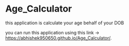 # Age_Calculator
this application is calculate your age behalf of your DOB


you can run this application using this link ->  https://abhishek950650.github.io/Age_Calculator/.
